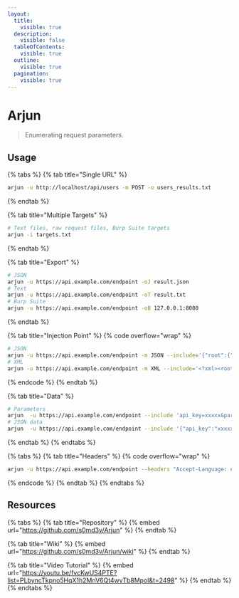 ```yaml
---
layout:
  title:
    visible: true
  description:
    visible: false
  tableOfContents:
    visible: true
  outline:
    visible: true
  pagination:
    visible: true
---
```


# Arjun

> Enumerating request parameters.

## Usage

{% tabs %}
{% tab title="Single URL" %}
```bash
arjun -u http://localhost/api/users -m POST -o users_results.txt
```
{% endtab %}

{% tab title="Multiple Targets" %}
```bash
# Text files, raw request files, Burp Suite targets
arjun -i targets.txt
```
{% endtab %}

{% tab title="Export" %}
```bash
# JSON
arjun -u https://api.example.com/endpoint -oJ result.json
# Text
arjun -u https://api.example.com/endpoint -oT result.txt
# Burp Suite
arjun -u https://api.example.com/endpoint -oB 127.0.0.1:8080
```
{% endtab %}

{% tab title="Injection Point" %}
{% code overflow="wrap" %}
```bash
# JSON
arjun -u https://api.example.com/endpoint -m JSON --include='{"root":{"a":"b",$arjun$}}'
# XML
arjun -u https://api.example.com/endpoint -m XML --include='<?xml><root>$arjun$</root>'
```
{% endcode %}
{% endtab %}

{% tab title="Data" %}
```bash
# Parameters
arjun  -u https://api.example.com/endpoint --include 'api_key=xxxxx&param2=test'
# JSON data
arjun  -u https://api.example.com/endpoint --include '{"api_key":"xxxxx"}'
```
{% endtab %}
{% endtabs %}

{% tabs %}
{% tab title="Headers" %}
{% code overflow="wrap" %}
```bash
arjun -u https://api.example.com/endpoint --headers "Accept-Language: en-US\nCookie: null"
```
{% endcode %}
{% endtab %}
{% endtabs %}

## Resources

{% tabs %}
{% tab title="Repository" %}
{% embed url="https://github.com/s0md3v/Arjun" %}
{% endtab %}

{% tab title="Wiki" %}
{% embed url="https://github.com/s0md3v/Arjun/wiki" %}
{% endtab %}

{% tab title="Video Tutorial" %}
{% embed url="https://youtu.be/fvcKwUS4PTE?list=PLbyncTkpno5HqX1h2MnV6Qt4wvTb8Mpol&t=2498" %}
{% endtab %}
{% endtabs %}
